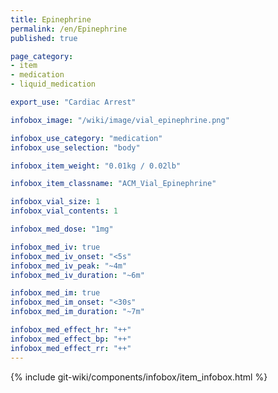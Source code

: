 ```yaml
---
title: Epinephrine
permalink: /en/Epinephrine
published: true

page_category:
- item
- medication
- liquid_medication

export_use: "Cardiac Arrest"

infobox_image: "/wiki/image/vial_epinephrine.png"

infobox_use_category: "medication"
infobox_use_selection: "body"

infobox_item_weight: "0.01kg / 0.02lb"

infobox_item_classname: "ACM_Vial_Epinephrine"

infobox_vial_size: 1
infobox_vial_contents: 1

infobox_med_dose: "1mg"

infobox_med_iv: true
infobox_med_iv_onset: "<5s"
infobox_med_iv_peak: "~4m"
infobox_med_iv_duration: "~6m"

infobox_med_im: true
infobox_med_im_onset: "<30s"
infobox_med_im_duration: "~7m"

infobox_med_effect_hr: "++"
infobox_med_effect_bp: "++"
infobox_med_effect_rr: "++"
---
```


{% include git-wiki/components/infobox/item_infobox.html %}